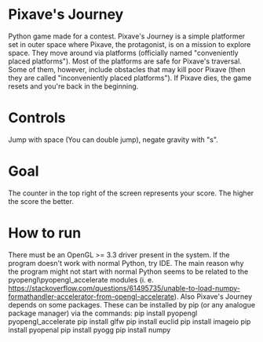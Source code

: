# Pixave's Journey
Python game made for a contest.
Pixave's Journey is a simple platformer set in outer space where Pixave, the protagonist, is on
a mission to explore space. They move around via platforms (officially named "conveniently placed platforms").
Most of the platforms are safe for Pixave's traversal. Some of them, however, include obstacles that
may kill poor Pixave (then they are called "inconveniently placed platforms"). If Pixave dies, the game resets
and you're back in the beginning.

# Controls
Jump with space (You can double jump), negate gravity with "s".

# Goal
The counter in the top right of the screen represents your score. The higher the score the better.

# How to run
There must be an OpenGL >= 3.3 driver present in the system. If the program doesn't work with normal Python, try IDE. The
main reason why the program might not start with normal Python seems to be related to the pyopengl\pyopengl_accelerate
modules (i. e. https://stackoverflow.com/questions/61495735/unable-to-load-numpy-formathandler-accelerator-from-opengl-accelerate).
Also Pixave's Journey depends on some packages. These can be installed by pip (or any analogue package manager) via the commands:
pip install pyopengl pyopengl_accelerate
pip install glfw
pip install euclid
pip install imageio
pip install pyopenal
pip install pyogg
pip install numpy
